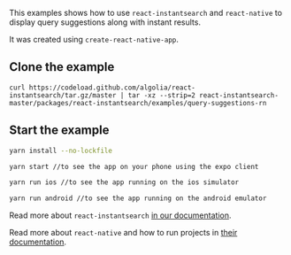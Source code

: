 This examples shows how to use `react-instantsearch` and `react-native` to display query
suggestions along with instant results.

It was created using `create-react-native-app`.

## Clone the example

```
curl https://codeload.github.com/algolia/react-instantsearch/tar.gz/master | tar -xz --strip=2 react-instantsearch-master/packages/react-instantsearch/examples/query-suggestions-rn
```

## Start the example

```sh
yarn install --no-lockfile

yarn start //to see the app on your phone using the expo client

yarn run ios //to see the app running on the ios simulator

yarn run android //to see the app running on the android emulator
```

Read more about `react-instantsearch` [in our documentation](https://community.algolia.com/react-instantsearch/).

Read more about `react-native` and how to run projects in [their documentation](https://facebook.github.io/react-native/docs/getting-started.html).
